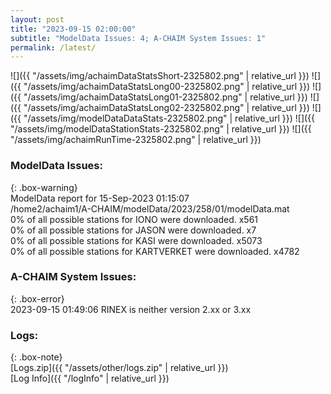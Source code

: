 ```yaml
---
layout: post
title: "2023-09-15 02:00:00"
subtitle: "ModelData Issues: 4; A-CHAIM System Issues: 1"
permalink: /latest/
---
```


![]({{ "/assets/img/achaimDataStatsShort-2325802.png" | relative_url }})
![]({{ "/assets/img/achaimDataStatsLong00-2325802.png" | relative_url }})
![]({{ "/assets/img/achaimDataStatsLong01-2325802.png" | relative_url }})
![]({{ "/assets/img/achaimDataStatsLong02-2325802.png" | relative_url }})
![]({{ "/assets/img/modelDataDataStats-2325802.png" | relative_url }})
![]({{ "/assets/img/modelDataStationStats-2325802.png" | relative_url }})
![]({{ "/assets/img/achaimRunTime-2325802.png" | relative_url }})


### ModelData Issues:  
  
{: .box-warning}  
 ModelData report for 15-Sep-2023 01:15:07   
 /home2/achaim1/A-CHAIM/modelData/2023/258/01/modelData.mat   
 0% of all possible stations for IONO were downloaded. x561   
 0% of all possible stations for JASON were downloaded. x7   
 0% of all possible stations for KASI were downloaded. x5073   
 0% of all possible stations for KARTVERKET were downloaded. x4782   
  
### A-CHAIM System Issues:  
  
{: .box-error}  
2023-09-15 01:49:06 RINEX is neither version 2.xx or 3.xx  

### Logs:  
  
{: .box-note}  
[Logs.zip]({{ "/assets/other/logs.zip" | relative_url }})  
[Log Info]({{ "/logInfo" | relative_url }})  
